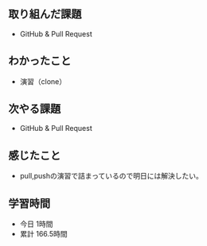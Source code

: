 ## 取り組んだ課題
- GitHub & Pull Request
## わかったこと
- 演習（clone）
## 次やる課題
- GitHub & Pull Request
## 感じたこと
- pull,pushの演習で詰まっているので明日には解決したい。
## 学習時間
- 今日 1時間
- 累計 166.5時間
